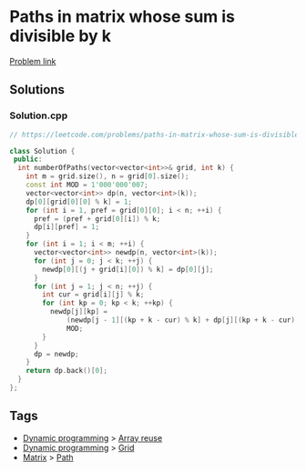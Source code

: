 # Paths in matrix whose sum is divisible by k

[Problem link](https://leetcode.com/problems/paths-in-matrix-whose-sum-is-divisible-by-k/)

## Solutions


### Solution.cpp
```cpp
// https://leetcode.com/problems/paths-in-matrix-whose-sum-is-divisible-by-k/

class Solution {
 public:
  int numberOfPaths(vector<vector<int>>& grid, int k) {
    int m = grid.size(), n = grid[0].size();
    const int MOD = 1'000'000'007;
    vector<vector<int>> dp(n, vector<int>(k));
    dp[0][grid[0][0] % k] = 1;
    for (int i = 1, pref = grid[0][0]; i < n; ++i) {
      pref = (pref + grid[0][i]) % k;
      dp[i][pref] = 1;
    }
    for (int i = 1; i < m; ++i) {
      vector<vector<int>> newdp(n, vector<int>(k));
      for (int j = 0; j < k; ++j) {
        newdp[0][(j + grid[i][0]) % k] = dp[0][j];
      }
      for (int j = 1; j < n; ++j) {
        int cur = grid[i][j] % k;
        for (int kp = 0; kp < k; ++kp) {
          newdp[j][kp] =
              (newdp[j - 1][(kp + k - cur) % k] + dp[j][(kp + k - cur) % k]) %
              MOD;
        }
      }
      dp = newdp;
    }
    return dp.back()[0];
  }
};
```
## Tags

* [Dynamic programming](/README.md#Dynamic_programming) > [Array reuse](/README.md#Dynamic_programming-Array_reuse)
* [Dynamic programming](/README.md#Dynamic_programming) > [Grid](/README.md#Dynamic_programming-Grid)
* [Matrix](/README.md#Matrix) > [Path](/README.md#Matrix-Path)
